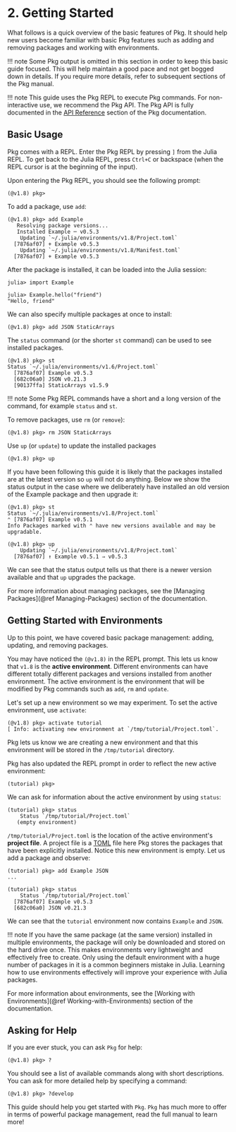 # **2.** Getting Started

What follows is a quick overview of the basic features of Pkg.
It should help new users become familiar with basic Pkg features such as adding and removing packages and
working with environments.

!!! note
    Some Pkg output is omitted in this section in order to keep this basic guide focused.
    This will help maintain a good pace and not get bogged down in details.
    If you require more details, refer to subsequent sections of the Pkg manual.

!!! note
    This guide uses the Pkg REPL to execute Pkg commands.
    For non-interactive use, we recommend the Pkg API.
    The Pkg API is fully documented in the [API Reference](@ref) section of the Pkg documentation.
## Basic Usage

Pkg comes with a REPL.
Enter the Pkg REPL by pressing `]` from the Julia REPL.
To get back to the Julia REPL, press `Ctrl+C` or backspace (when the REPL cursor is at the beginning of the input).

Upon entering the Pkg REPL, you should see the following prompt:

```julia-repl
(@v1.8) pkg>
```

To add a package, use `add`:

```julia-repl
(@v1.8) pkg> add Example
   Resolving package versions...
   Installed Example ─ v0.5.3
    Updating `~/.julia/environments/v1.8/Project.toml`
  [7876af07] + Example v0.5.3
    Updating `~/.julia/environments/v1.8/Manifest.toml`
  [7876af07] + Example v0.5.3
```

After the package is installed, it can be loaded into the Julia session:

```julia-repl
julia> import Example

julia> Example.hello("friend")
"Hello, friend"
```

We can also specify multiple packages at once to install:

```julia-repl
(@v1.8) pkg> add JSON StaticArrays
```

The `status` command (or the shorter `st` command) can be used to see installed packages.

```julia-repl
(@v1.8) pkg> st
Status `~/.julia/environments/v1.6/Project.toml`
  [7876af07] Example v0.5.3
  [682c06a0] JSON v0.21.3
  [90137ffa] StaticArrays v1.5.9
```

!!! note
    Some Pkg REPL commands have a short and a long version of the command, for example `status` and `st`.

To remove packages, use `rm` (or `remove`):

```julia-repl
(@v1.8) pkg> rm JSON StaticArrays
```

Use `up` (or `update`) to update the installed packages

```julia-repl
(@v1.8) pkg> up
```

If you have been following this guide it is likely that the packages installed are at the latest version
so `up` will not do anything. Below we show the status output in the case where we deliberately have installed
an old version of the Example package and then upgrade it:

```julia-repl
(@v1.8) pkg> st
Status `~/.julia/environments/v1.8/Project.toml`
⌃ [7876af07] Example v0.5.1
Info Packages marked with ⌃ have new versions available and may be upgradable.

(@v1.8) pkg> up
    Updating `~/.julia/environments/v1.8/Project.toml`
  [7876af07] ↑ Example v0.5.1 ⇒ v0.5.3
```

We can see that the status output tells us that there is a newer version available and that `up` upgrades the package.

For more information about managing packages, see the [Managing Packages](@ref Managing-Packages) section of the documentation.


## Getting Started with Environments

Up to this point, we have covered basic package management: adding, updating, and removing packages.

You may have noticed the `(@v1.8)` in the REPL prompt.
This lets us know that `v1.8` is the **active environment**.
Different environments can have different totally different packages and versions installed from another environment.
The active environment is the environment that will be modified by Pkg commands such as `add`, `rm` and `update`.

Let's set up a new environment so we may experiment.
To set the active environment, use `activate`:

```julia-repl
(@v1.8) pkg> activate tutorial
[ Info: activating new environment at `/tmp/tutorial/Project.toml`.
```

Pkg lets us know we are creating a new environment and that this environment
will be stored in the `/tmp/tutorial` directory.

Pkg has also updated the REPL prompt in order to reflect the new
active environment:

```julia-repl
(tutorial) pkg>
```

We can ask for information about the active environment by using `status`:

```julia-repl
(tutorial) pkg> status
    Status `/tmp/tutorial/Project.toml`
   (empty environment)
```

`/tmp/tutorial/Project.toml` is the location of the active environment's **project file**.
A project file is a [TOML](https://toml.io/en/) file here Pkg stores the packages that have been explicitly installed.
Notice this new environment is empty.
Let us add a package and observe:

```julia-repl
(tutorial) pkg> add Example JSON
...

(tutorial) pkg> status
    Status `/tmp/tutorial/Project.toml`
  [7876af07] Example v0.5.3
  [682c06a0] JSON v0.21.3
```

We can see that the `tutorial` environment now contains `Example` and `JSON`.

!!! note
    If you have the same
    package (at the same version) installed in multiple environments, the package
    will only be downloaded and stored on the hard drive once. This makes environments
    very lightweight and effectively free to create. Only using the default
    environment with a huge number of packages in it is a common beginners mistake in
    Julia. Learning how to use environments effectively will improve your experience with
    Julia packages.

For more information about environments, see the [Working with Environments](@ref Working-with-Environments) section of the documentation.

## Asking for Help

If you are ever stuck, you can ask `Pkg` for help:

```julia-repl
(@v1.8) pkg> ?
```

You should see a list of available commands along with short descriptions.
You can ask for more detailed help by specifying a command:

```julia-repl
(@v1.8) pkg> ?develop
```

This guide should help you get started with `Pkg`.
`Pkg` has much more to offer in terms of powerful package management,
read the full manual to learn more!

